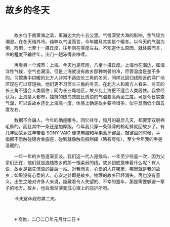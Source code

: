 # 故乡的冬天

&emsp;&emsp;

&emsp;&emsp;故乡位于南黄海之滨，离海边大约十五公里。气候深受大海的影响，空气较为潮湿，在冬天格外冷。纯粹以气温而言，今年腊月其实是个暖冬。以今天的气温为例，阵雨，七至十一摄氏度，往年则在零度左右。不知道什么原因，就体感而言，冷的程度不输往年，出门一趟冻得直哆嗦。

&emsp;&emsp;再看另一个城市：上海。今天也是阵雨，八至十摄氏度。上海也在海边，属海洋性气候，空气也潮湿。但是上海就没有故乡那种刺骨的冷，尽管温度是差不多的。习惯集中供暖的北方人非常不适应长三角的冬天，同样北回归线附近的两广地区现在可以穿短袖，他们更不习惯长三角的冬天。在北方人和南方人看来，冬天的长三角不适合人类居住；同为长三角地区，故乡比上海更不适合人类居住。我曾经认为，上海是大都市，独特的热岛效应比周边的气温要高两至三度。可是今日实查气温，可以说故乡还比上海高一度，体感上确是故乡要冷很多，似乎反而低个四五度左右。

&emsp;&emsp;数据不会骗人，今年的确是暖冬。回忆往年，腊月的最后几天，都要穿双层棉毛裤的，而且其中一条还是加厚版。今年我只穿一条薄薄的棉毛裤就回故乡了。有几年回故乡过年带着 SONY VAIO 便携电脑和苹果蓝牙键盘，敲键盘的时候，手指都不愿触碰铝合金底座，碰到就像触电般刺痛（略有夸张），至少今年我的手是温暖的。

&emsp;&emsp;一年一年的乡愁逐渐变淡。我们这一代人是候鸟，一年至少往返一次，因为父辈们还在，他们就是连结故乡的那一根柔弱的线。故乡到底意味着什么呢？有人说，故乡是祖先流浪的最后一站。对我而言，心爱的人在哪里，哪里就是我的故乡；如果没有心爱的人，心安之处即是故乡。物理的故乡已经消失，再也没有意义。出生之地对许多人来说，隐藏着令人失望的、不幸的童年，那是需要躲避一辈子的地方。故乡，也会渐渐演变成心理上的庇护所吧。

&emsp;&emsp;*今天是休假的第二天。*

&emsp;&emsp;

&emsp;&emsp;※ 商惟，二〇二〇年元月廿二日 ※